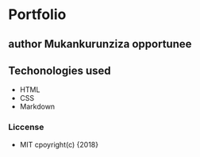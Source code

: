 # Portfolio
## author Mukankurunziza opportunee
### 
## Techonologies used 
* HTML
* CSS
* Markdown
### Liccense
* MIT cpoyright(c) {2018}